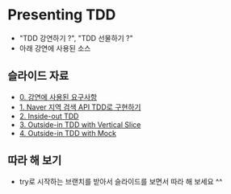 # Presenting TDD

- "TDD 강연하기 ?", "TDD 선물하기 ?"
- 아래 강연에 사용된 소스

## 슬라이드 자료
- [0. 강연에 사용된 요구사항](https://htmlpreview.github.io/?https://github.com/msbaek/presenting-tdd/blob/main/slides/presenting-tdd-0.requirements.html)
- [1. Naver 지역 검색 API TDD로 구현하기](https://htmlpreview.github.io/?https://github.com/msbaek/presenting-tdd/blob/main/slides/presenting-tdd-1.naver-search-api.html)
- [2. Inside-out TDD](https://htmlpreview.github.io/?https://github.com/msbaek/presenting-tdd/blob/main/slides/presenting-tdd-2.inside-out.html)
- [3. Outside-in TDD with Vertical Slice](https://htmlpreview.github.io/?https://github.com/msbaek/presenting-tdd/blob/main/slides/presenting-tdd-3.outside-in.html)
- [4. Outside-in TDD with Mock](https://htmlpreview.github.io/?https://github.com/msbaek/presenting-tdd/blob/main/slides/presenting-tdd-5.outside-in.html)

## 따라 해 보기

- try로 시작하는 브랜치를 받아서 슬라이드를 보면서 따라 해 보세요 ^^